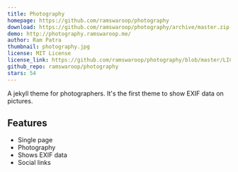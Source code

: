 ```yaml
---
title: Photography
homepage: https://github.com/ramswaroop/photography
download: https://github.com/ramswaroop/photography/archive/master.zip
demo: http://photography.ramswaroop.me/
author: Ram Patra
thumbnail: photography.jpg
license: MIT License
license_link: https://github.com/ramswaroop/photography/blob/master/LICENSE.md
github_repo: ramswaroop/photography
stars: 54
---
```


A jekyll theme for photographers. It's the first theme to show EXIF data on pictures.

## Features
- Single page
- Photography
- Shows EXIF data
- Social links
